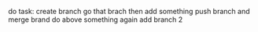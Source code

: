 do task:
create branch
go that brach 
then add something 
push branch 
and 
merge brand 
do above something again
add branch 2
